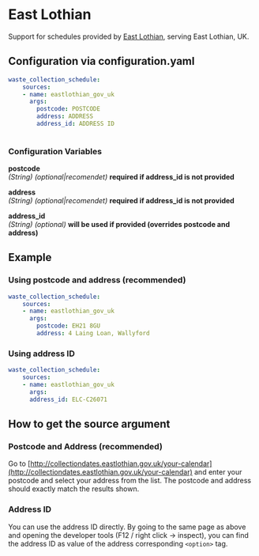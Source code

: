 # East Lothian

Support for schedules provided by [East Lothian](https://www.eastlothian.gov.uk/), serving East Lothian, UK.

## Configuration via configuration.yaml

```yaml
waste_collection_schedule:
    sources:
    - name: eastlothian_gov_uk
      args:
        postcode: POSTCODE
        address: ADDRESS
        address_id: ADDRESS ID
        
```

### Configuration Variables

**postcode**  
*(String) (optional|recomendet)* **required if address_id is not provided**

**address**  
*(String) (optional|recomendet)* **required if address_id is not provided**

**address_id**  
*(String) (optional)* **will be used if provided (overrides postcode and address)**

## Example

### Using postcode and address (recommended)

```yaml
waste_collection_schedule:
    sources:
    - name: eastlothian_gov_uk
      args:
        postcode: EH21 8GU
        address: 4 Laing Loan, Wallyford
```

### Using address ID

```yaml
waste_collection_schedule:
    sources:
    - name: eastlothian_gov_uk
      args:
      address_id: ELC-C26071
```

## How to get the source argument

### Postcode and Address (recommended)

Go to [http://collectiondates.eastlothian.gov.uk/your-calendar](http://collectiondates.eastlothian.gov.uk/your-calendar) and enter your postcode and select your address from the list. The postcode and address should exactly match the results shown.

### Address ID

You can use the address ID directly. By going to the same page as above and opening the developer tools (F12 / right click -> inspect), you can find the address ID as value of the address corresponding `<option>` tag.
